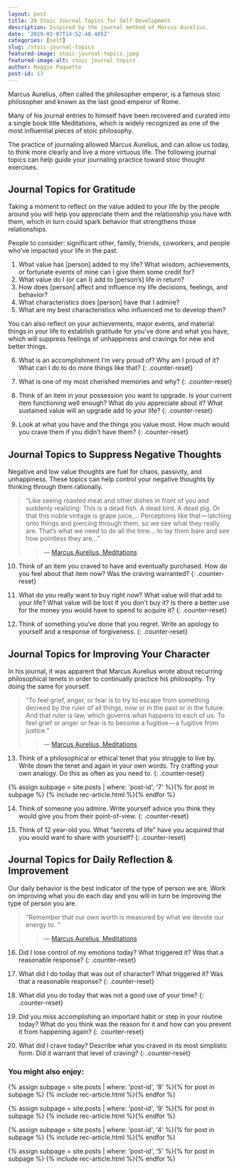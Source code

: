 ```yaml
---
layout: post
title: 20 Stoic Journal Topics for Self-Development
description: Inspired by the journal method of Marcus Aurelius.
date: '2019-02-07T14:52:48.485Z'
categories: [self]
slug: /stoic-journal-topics
featured-image: stoic-journal-topics.jpeg
featured-image-alt: stoic journal topics
author: Reggie Paquette
post-id: 13
---
```


Marcus Aurelius, often called the philosopher emperor, is a famous stoic philosopher and known as the last good emperor of Rome.

Many of his journal entries to himself have been recovered and curated into a single book title Meditations, which is widely recognized as one of the most influential pieces of stoic philosophy.

The practice of journaling allowed Marcus Aurelius, and can allow us today, to think more clearly and live a more virtuous life. The following journal topics can help guide your journaling practice toward stoic thought exercises.

## Journal Topics for Gratitude

Taking a moment to reflect on the value added to your life by the people around you will help you appreciate them and the relationship you have with them, which in turn could spark behavior that strengthens those relationships.

People to consider: significant other, family, friends, coworkers, and people who’ve impacted your life in the past.

1. What value has \[person\] added to my life? What wisdom, achievements, or fortunate events of mine can I give them some credit for?
2. What value do I (or can I) add to \[person’s\] life in return?
3. How does \[person\] affect and influence my life decisions, feelings, and behavior?
4. What characteristics does \[person\] have that I admire?
5. What are my best characteristics who influenced me to develop them?

You can also reflect on your achievements, major events, and material things in your life to establish gratitude for you’ve done and what you have, which will suppress feelings of unhappiness and cravings for new and better things.

6. What is an accomplishment I’m very proud of? Why am I proud of it? What can I do to do more things like that?
{: .counter-reset}

7. What is one of my most cherished memories and why?
{: .counter-reset}

8. Think of an item in your possession you want to upgrade. Is your current item functioning well enough? What do you appreciate about it? What sustained value will an upgrade add to your life?
{: .counter-reset}

9. Look at what you have and the things you value most. How much would you crave them if you didn’t have them?
{: .counter-reset}

## Journal Topics to Suppress Negative Thoughts

Negative and low value thoughts are fuel for chaos, passivity, and unhappiness. These topics can help control your negative thoughts by thinking through them rationally.

> “Like seeing roasted meat and other dishes in front of you and suddenly realizing: This is a dead fish. A dead bird. A dead pig. Or that this noble vintage is grape juice,… Perceptions like that — latching onto things and piercing through them, so we see what they really are. That’s what we need to do all the time… to lay them bare and see how pointless they are…”
> > — [Marcus Aurelius, Meditations](/meditations-from-marcus-aurelius-summary-notes-quotes)

10.  Think of an item you craved to have and eventually purchased. How do you feel about that item now? Was the craving warranted?
{: .counter-reset}

11.  What do you really want to buy right now? What value will that add to your life? What value will be lost if you don’t buy it? Is there a better use for the money you would have to spend to acquire it?
{: .counter-reset}

12.  Think of something you‘ve done that you regret. Write an apology to yourself and a response of forgiveness.
{: .counter-reset}

## Journal Topics for Improving Your Character

In his journal, it was apparent that Marcus Aurelius wrote about recurring philosophical tenets in order to continually practice his philosophy. Try doing the same for yourself.

> “To feel grief, anger, or fear is to try to escape from something decreed by the ruler of all things, now or in the past or in the future. And that ruler is law, which governs what happens to each of us. To feel grief or anger or fear is to become a fugitive — a fugitive from justice.”
> > — [Marcus Aurelius, Meditations](/meditations-from-marcus-aurelius-summary-notes-quotes)

13.  Think of a philosophical or ethical tenet that you struggle to live by. Write down the tenet and again in your own words. Try crafting your own analogy. Do this as often as you need to.
{: .counter-reset}

{% assign subpage = site.posts | where: 'post-id', '7' %}{% for post in subpage %} {% include rec-article.html %}{% endfor %}

14.  Think of someone you admire. Write yourself advice you think they would give you from their point-of-view.
{: .counter-reset}

15.  Think of 12 year-old you. What “secrets of life” have you acquired that you would want to share with yourself?
{: .counter-reset}

## Journal Topics for Daily Reflection & Improvement

Our daily behavior is the best indicator of the type of person we are. Work on improving what you do each day and you will in turn be improving the type of person you are.

> “Remember that our own worth is measured by what we devote our energy to. “
> > — [Marcus Aurelius, Meditations](/meditations-from-marcus-aurelius-summary-notes-quotes)

16.  Did I lose control of my emotions today? What triggered it? Was that a reasonable response?
{: .counter-reset}

17.  What did I do today that was out of character? What triggered it? Was that a reasonable response?
{: .counter-reset}

18.  What did you do today that was not a good use of your time?
{: .counter-reset}

19.  Did you miss accomplishing an important habit or step in your routine today? What do you think was the reason for it and how can you prevent it from happening again?
{: .counter-reset}

20.  What did I crave today? Describe what you craved in its most simplistic form. Did it warrant that level of craving?
{: .counter-reset}

### You might also enjoy:

{% assign subpage = site.posts | where: 'post-id', '8' %}{% for post in subpage %} {% include rec-article.html %}{% endfor %}

{% assign subpage = site.posts | where: 'post-id', '9' %}{% for post in subpage %} {% include rec-article.html %}{% endfor %}

{% assign subpage = site.posts | where: 'post-id', '4' %}{% for post in subpage %} {% include rec-article.html %}{% endfor %}

{% assign subpage = site.posts | where: 'post-id', '5' %}{% for post in subpage %} {% include rec-article.html %}{% endfor %}